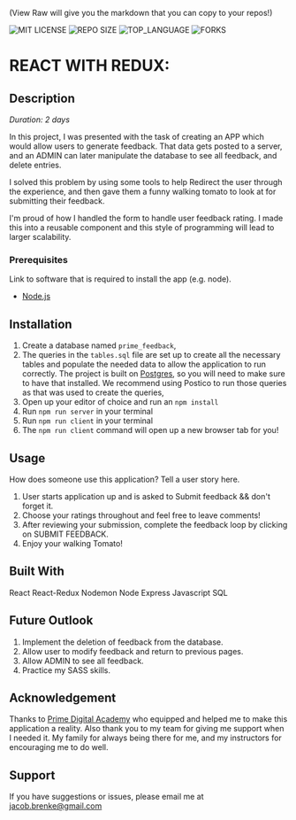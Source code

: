 (View Raw will give you the markdown that you can copy to your repos!)


![MIT LICENSE](https://img.shields.io/github/license/scottbromander/the_marketplace.svg?style=flat-square)
![REPO SIZE](https://img.shields.io/github/repo-size/scottbromander/the_marketplace.svg?style=flat-square)
![TOP_LANGUAGE](https://img.shields.io/github/languages/top/scottbromander/the_marketplace.svg?style=flat-square)
![FORKS](https://img.shields.io/github/forks/scottbromander/the_marketplace.svg?style=social)

# REACT WITH REDUX:

## Description


_Duration: 2 days_

In this project, I was presented with the task of creating an APP which would allow users
to generate feedback.  That data gets posted to a server, and an ADMIN can later manipulate
the database to see all feedback, and delete entries.

I solved this problem by using some tools to help Redirect the user through the experience, and then gave them a funny walking tomato to look at for submitting their feedback.

I'm proud of how I handled the form to handle user feedback rating.  I made this into a reusable component and this style of programming will lead to larger scalability.


### Prerequisites

Link to software that is required to install the app (e.g. node).

- [Node.js](https://nodejs.org/en/)

## Installation

1. Create a database named `prime_feedback`,
2. The queries in the `tables.sql` file are set up to create all the necessary tables and populate the needed data to allow the application to run correctly. The project is built on [Postgres](https://www.postgresql.org/download/), so you will need to make sure to have that installed. We recommend using Postico to run those queries as that was used to create the queries, 
3. Open up your editor of choice and run an `npm install`
4. Run `npm run server` in your terminal
5. Run `npm run client` in your terminal
6. The `npm run client` command will open up a new browser tab for you!

## Usage
How does someone use this application? Tell a user story here.

1. User starts application up and is asked to Submit feedback && don't forget it.
2. Choose your ratings throughout and feel free to leave comments!
3. After reviewing your submission, complete the feedback loop by clicking on SUBMIT FEEDBACK.
4. Enjoy your walking Tomato!

## Built With

React
React-Redux
Nodemon
Node
Express
Javascript
SQL

## Future Outlook

1. Implement the deletion of feedback from the database.
2. Allow user to modify feedback and return to previous pages.
3. Allow ADMIN to see all feedback.
4. Practice my SASS skills.

## Acknowledgement
Thanks to [Prime Digital Academy](www.primeacademy.io) who equipped and helped me to make this application a reality. Also thank you to my team for giving me support when I needed it.  My family for always being there for me, and my instructors for encouraging me to do well.

## Support
If you have suggestions or issues, please email me at [jacob.brenke@gmail.com](www.google.com)
